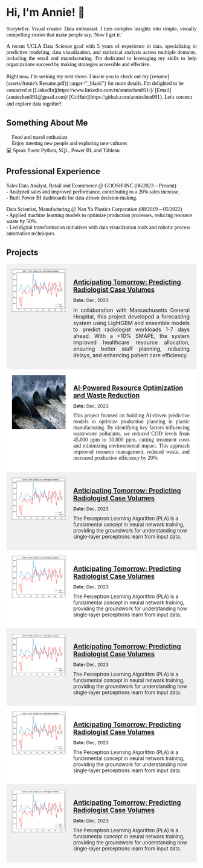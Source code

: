 # Hi, I'm Annie! 👋  
<p style="font-family: Calibri; font-size: 12 px; color: black; text-align: justify;">
Storyteller. Visual creator. Data enthusiast. I turn complex insights into simple, visually compelling stories that make people say, 'Now I get it.'</p>

<p style="font-family: Calibri; font-size: 12 px; color: black; text-align: justify;">   
A recent UCLA Data Science grad with 5 years of experience in data, specializing in predictive modeling, data visualization, and statistical analysis across multiple domains, including the retail and manufacturing. I'm dedicated to leveraging my skills to help organizations succeed by making strategies accessible and effective. <br>
</p>

<span style="font-family: Calibri; color: black; text-align: justify;">
Right now, I'm seeking my next move. I invite you to check out my [resume](assets/Annie's Resume.pdf){:target="_blank"} for more details. I'm delighted to be contacted at [LinkedIn](https://www.linkedin.com/in/anniechen091/)/ [Email](anniechen091@gmail.com)/ [GitHub](https://github.com/anniechen091). Let's connect and explore data together!  <br>
</span>

   
  
## Something About Me

<p style="font-family: Calibri; font-size: 12 px; color: black;">
🍰 Food and travel enthusiast <br>
🤝 Enjoy meeting new people and exploring new cultures  <br>
💻 Speak fluent Python, SQL, Power BI, and Tableau 
</p>

  
  
## Professional Experience

<p style="font-family: Calibri; font-size: 12 px; color: black;">
<bold>Sales Data Analyst, Retail and Ecommerce @ GOOSH INC</bold> (06/2023 – Present)  <br>
  - Analyzed sales and improved performance, contributing to a 20% sales increase. <br>
  - Built Power BI dashboards for data-driven decision-making. <br>
</p>
<p style="font-family: Calibri; font-size: 12 px; color: black;">  
<bold>Data Scientist, Manufacturing @ Nan Ya Plastics Corporation</bold>  (08/2019 – 05/2022)  <br>
  - Applied machine learning models to optimize production processes, reducing resource waste by 50%. <br>
  - Led digital transformation initiatives with data visualization tools and robotic process automation techniques.
</p>
  


## Projects


<div style="overflow: hidden; background-color: #f0f0f0; padding: 15px;">

<div style="float: left; width: 30%; margin-right: 20px; height:auto; max-height:200px; display: flex; align-items: center; justify-content: center;">
<img src="assets/img/Anticipating Tomorrow cover.png" alt="Anticipating Tomorrow" style="width: 100%; height: auto;">
</div>

<div style="float: left; width: 65%;">
<h3 style="font-size: 17px; margin-bottom: 10px;">
    <a href="assets/Anticipating%20Tomorrow%20Predicting%20Radiologist%20Case%20Volumes.pdf" target="_blank">
        Anticipating Tomorrow: Predicting Radiologist Case Volumes
    </a>
</h3>
<p style="font-size: 12px; margin: 10px 0;"><strong>Date:</strong> Dec, 2023</p>
<p style="ffont-family: Calibri; font-size: 14px; margin-top: 5px; text-align: justify;">In collaboration with Massachusetts General Hospital, this project developed a forecasting system using LightGBM and ensemble models to predict radiologist workloads 1-7 days ahead. With a <10% SMAPE, the system improved healthcare resource allocation, ensuring better staff planning, reducing delays, and enhancing patient care efficiency.</p>
</div>

<div style="clear: both;"></div>
</div>


<div style="overflow: hidden; background-color: #ffffff; padding: 15px;">

<div style="float: left; width: 30%; margin-right: 20px; height:auto; max-height:200px; ">
<img src="assets/img/Resource Optimization and Waste Reduction-cover.jpg" alt="Anticipating Tomorrow" style="width: 100%; height: auto;">
</div>

<div style="float: left; width: 65%;">
<h3 style="font-size: 17px; margin-bottom: 10px;">
    <a href="https://anniechen091.wixsite.com/anniechen/cod-reduction" target="_blank">
    AI-Powered Resource Optimization and Waste Reduction
   </a>
</h3>
<p style="font-size: 12px; margin: 10px 0;"><strong>Date:</strong> Dec, 2023</p>
<p style="font-family: Calibri; font-size: 14px; margin-top: 5px; text-align: justify;">This project focused on building AI-driven predictive models to optimize production planning in plastic manufacturing. By identifying key factors influencing wastewater pollutants, we reduced COD levels from 45,000 ppm to 30,000 ppm, cutting treatment costs and minimizing environmental impact. This approach improved resource management, reduced waste, and increased production efficiency by 20%.</p>
</div>

<div style="clear: both;"></div>
</div>


<div style="overflow: hidden; background-color: #f0f0f0; padding: 15px;">

<div style="float: left; width: 30%; margin-right: 20px; height:auto; max-height:200px; ">
<img src="assets/img/Anticipating Tomorrow cover.png" alt="Anticipating Tomorrow" style="width: 100%; height: auto;">
</div>

<div style="float: left; width: 65%;">
<h3 style="font-size: 17px; margin-bottom: 10px;">
    <a href="assets/Anticipating%20Tomorrow%20Predicting%20Radiologist%20Case%20Volumes.pdf" target="_blank">
        Anticipating Tomorrow: Predicting Radiologist Case Volumes
    </a>
</h3>
<p style="font-size: 12px; margin: 10px 0;"><strong>Date:</strong> Dec, 2023</p>
<p style="font-size: 13px; margin-top: 5px;">The Perceptron Learning Algorithm (PLA) is a fundamental concept in neural network training, providing the groundwork for understanding how single-layer perceptrons learn from input data.</p>
</div>

<div style="clear: both;"></div>
</div>

<div style="overflow: hidden; background-color: #ffffff; padding: 15px;">

<div style="float: left; width: 30%; margin-right: 20px; height:auto; max-height:200px; ">
<img src="assets/img/Anticipating Tomorrow cover.png" alt="Anticipating Tomorrow" style="width: 100%; height: auto;">
</div>

<div style="float: left; width: 65%;">
<h3 style="font-size: 17px; margin-bottom: 10px;">
    <a href="assets/Anticipating%20Tomorrow%20Predicting%20Radiologist%20Case%20Volumes.pdf" target="_blank">
        Anticipating Tomorrow: Predicting Radiologist Case Volumes
    </a>
</h3>
<p style="font-size: 12px; margin: 10px 0;"><strong>Date:</strong> Dec, 2023</p>
<p style="font-size: 13px; margin-top: 5px;">The Perceptron Learning Algorithm (PLA) is a fundamental concept in neural network training, providing the groundwork for understanding how single-layer perceptrons learn from input data.</p>
</div>

<div style="clear: both;"></div>
</div>

<div style="overflow: hidden; background-color: #f0f0f0; padding: 15px;">

<div style="float: left; width: 30%; margin-right: 20px; height:auto; max-height:200px; ">
<img src="assets/img/Anticipating Tomorrow cover.png" alt="Anticipating Tomorrow" style="width: 100%; height: auto;">
</div>

<div style="float: left; width: 65%;">
<h3 style="font-size: 17px; margin-bottom: 10px;">
    <a href="assets/Anticipating%20Tomorrow%20Predicting%20Radiologist%20Case%20Volumes.pdf" target="_blank">
        Anticipating Tomorrow: Predicting Radiologist Case Volumes
    </a>
</h3>
<p style="font-size: 12px; margin: 10px 0;"><strong>Date:</strong> Dec, 2023</p>
<p style="font-size: 13px; margin-top: 5px;">The Perceptron Learning Algorithm (PLA) is a fundamental concept in neural network training, providing the groundwork for understanding how single-layer perceptrons learn from input data.</p>
</div>

<div style="clear: both;"></div>
</div>

<div style="overflow: hidden; background-color: #ffffff; padding: 15px;">

<div style="float: left; width: 30%; margin-right: 20px; height:auto; max-height:200px; ">
<img src="assets/img/Anticipating Tomorrow cover.png" alt="Anticipating Tomorrow" style="width: 100%; height: auto;">
</div>

<div style="float: left; width: 65%;">
<h3 style="font-size: 17px; margin-bottom: 10px;">
    <a href="assets/Anticipating%20Tomorrow%20Predicting%20Radiologist%20Case%20Volumes.pdf" target="_blank">
        Anticipating Tomorrow: Predicting Radiologist Case Volumes
    </a>
</h3>
<p style="font-size: 12px; margin: 10px 0;"><strong>Date:</strong> Dec, 2023</p>
<p style="font-size: 13px; margin-top: 5px;">The Perceptron Learning Algorithm (PLA) is a fundamental concept in neural network training, providing the groundwork for understanding how single-layer perceptrons learn from input data.</p>
</div>

<div style="clear: both;"></div>
</div>

<div style="overflow: hidden; background-color: #f0f0f0; padding: 15px;">

<div style="float: left; width: 30%; margin-right: 20px; height:auto; max-height:200px; ">
<img src="assets/img/Anticipating Tomorrow cover.png" alt="Anticipating Tomorrow" style="width: 100%; height: auto;">
</div>

<div style="float: left; width: 65%;">
<h3 style="font-size: 17px; margin-bottom: 10px;">
    <a href="assets/Anticipating%20Tomorrow%20Predicting%20Radiologist%20Case%20Volumes.pdf" target="_blank">
        Anticipating Tomorrow: Predicting Radiologist Case Volumes
    </a>
</h3>
<p style="font-size: 12px; margin: 10px 0;"><strong>Date:</strong> Dec, 2023</p>
<p style="font-size: 13px; margin-top: 5px;">The Perceptron Learning Algorithm (PLA) is a fundamental concept in neural network training, providing the groundwork for understanding how single-layer perceptrons learn from input data.</p>
</div>

<div style="clear: both;"></div>
</div>



